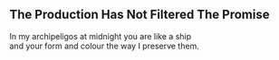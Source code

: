 The Production Has Not Filtered The Promise
-------------------------------------------
In my archipeligos at midnight you are like a ship  
and your form and colour the way I preserve them.  
